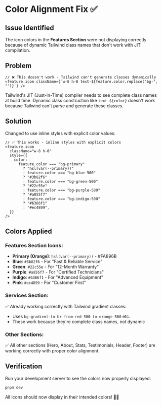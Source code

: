 # Color Alignment Fix ✅

## Issue Identified

The icon colors in the **Features Section** were not displaying correctly because of dynamic Tailwind class names that don't work with JIT compilation.

## Problem

```tsx
// ❌ This doesn't work - Tailwind can't generate classes dynamically
<feature.icon className={`w-8 h-8 text-${feature.color.replace("bg-", "")}`} />
```

Tailwind's JIT (Just-In-Time) compiler needs to see complete class names at build time. Dynamic class construction like `text-${color}` doesn't work because Tailwind can't parse and generate these classes.

## Solution

Changed to use inline styles with explicit color values:

```tsx
// ✅ This works - inline styles with explicit colors
<feature.icon
  className="w-8 h-8"
  style={{
    color:
      feature.color === "bg-primary"
        ? "hsl(var(--primary))"
        : feature.color === "bg-blue-500"
        ? "#3b82f6"
        : feature.color === "bg-green-500"
        ? "#22c55e"
        : feature.color === "bg-purple-500"
        ? "#a855f7"
        : feature.color === "bg-indigo-500"
        ? "#6366f1"
        : "#ec4899",
  }}
/>
```

## Colors Applied

### Features Section Icons:

- **Primary (Orange)**: `hsl(var(--primary))` - #FA896B
- **Blue**: `#3b82f6` - For "Fast & Reliable Service"
- **Green**: `#22c55e` - For "12-Month Warranty"
- **Purple**: `#a855f7` - For "Certified Technicians"
- **Indigo**: `#6366f1` - For "Advanced Equipment"
- **Pink**: `#ec4899` - For "Customer First"

### Services Section:

✅ Already working correctly with Tailwind gradient classes:

- Uses `bg-gradient-to-br from-red-500 to-orange-500` etc.
- These work because they're complete class names, not dynamic

### Other Sections:

✅ All other sections (Hero, About, Stats, Testimonials, Header, Footer) are working correctly with proper color alignment.

## Verification

Run your development server to see the colors now properly displayed:

```bash
pnpm dev
```

All icons should now display in their intended colors! 🎨✨
